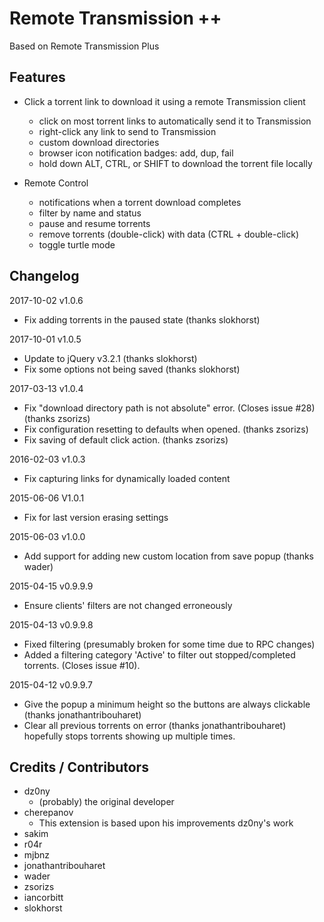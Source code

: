 # Remote Transmission ++

Based on Remote Transmission Plus

## Features
* Click a torrent link to download it using a remote Transmission client
  * click on most torrent links to automatically send it to Transmission
  * right-click any link to send to Transmission
  * custom download directories
  * browser icon notification badges: add, dup, fail
  * hold down ALT, CTRL, or SHIFT to download the torrent file locally


* Remote Control
  * notifications when a torrent download completes
  * filter by name and status
  * pause and resume torrents
  * remove torrents (double-click) with data (CTRL + double-click)
  * toggle turtle mode


## Changelog

2017-10-02 v1.0.6
* Fix adding torrents in the paused state (thanks slokhorst)

2017-10-01 v1.0.5
* Update to jQuery v3.2.1 (thanks slokhorst)
* Fix some options not being saved (thanks slokhorst)

2017-03-13 v1.0.4
* Fix "download directory path is not absolute" error. (Closes issue #28) (thanks zsorizs)
* Fix configuration resetting to defaults when opened. (thanks zsorizs)
* Fix saving of default click action. (thanks zsorizs)

2016-02-03 v1.0.3
* Fix capturing links for dynamically loaded content

2015-06-06 V1.0.1
* Fix for last version erasing settings

2015-06-03 v1.0.0
* Add support for adding new custom location from save popup (thanks wader)

2015-04-15 v0.9.9.9
* Ensure clients' filters are not changed erroneously

2015-04-13 v0.9.9.8
* Fixed filtering (presumably broken for some time due to RPC changes)
* Added a filtering category 'Active' to filter out stopped/completed torrents. (Closes issue #10).

2015-04-12 v0.9.9.7
* Give the popup a minimum height so the buttons are always clickable (thanks jonathantribouharet)
* Clear all previous torrents on error (thanks jonathantribouharet) hopefully stops torrents showing up multiple times.

## Credits / Contributors
* dz0ny
  * (probably) the original developer
* cherepanov
  * This extension is based upon his improvements dz0ny's work
* sakim
* r04r
* mjbnz
* jonathantribouharet
* wader
* zsorizs
* iancorbitt
* slokhorst
